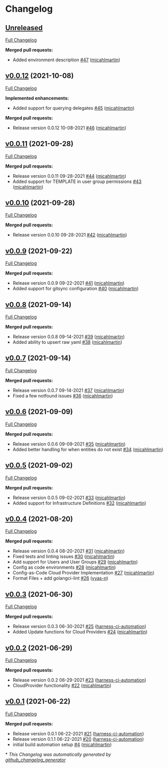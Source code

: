 # Changelog

## [Unreleased](https://github.com/harness-io/harness-go-sdk/tree/HEAD)

[Full Changelog](https://github.com/harness-io/harness-go-sdk/compare/v0.0.12...HEAD)

**Merged pull requests:**

- Added environment description [\#47](https://github.com/harness-io/harness-go-sdk/pull/47) ([micahlmartin](https://github.com/micahlmartin))

## [v0.0.12](https://github.com/harness-io/harness-go-sdk/tree/v0.0.12) (2021-10-08)

[Full Changelog](https://github.com/harness-io/harness-go-sdk/compare/v0.0.11...v0.0.12)

**Implemented enhancements:**

- Added support for querying delegates [\#45](https://github.com/harness-io/harness-go-sdk/pull/45) ([micahlmartin](https://github.com/micahlmartin))

**Merged pull requests:**

- Release version 0.0.12 10-08-2021 [\#46](https://github.com/harness-io/harness-go-sdk/pull/46) ([micahlmartin](https://github.com/micahlmartin))

## [v0.0.11](https://github.com/harness-io/harness-go-sdk/tree/v0.0.11) (2021-09-28)

[Full Changelog](https://github.com/harness-io/harness-go-sdk/compare/v0.0.10...v0.0.11)

**Merged pull requests:**

- Release version 0.0.11 09-28-2021 [\#44](https://github.com/harness-io/harness-go-sdk/pull/44) ([micahlmartin](https://github.com/micahlmartin))
- Added support for TEMPLATE in user group permissions [\#43](https://github.com/harness-io/harness-go-sdk/pull/43) ([micahlmartin](https://github.com/micahlmartin))

## [v0.0.10](https://github.com/harness-io/harness-go-sdk/tree/v0.0.10) (2021-09-28)

[Full Changelog](https://github.com/harness-io/harness-go-sdk/compare/v0.0.9...v0.0.10)

**Merged pull requests:**

- Release version 0.0.10 09-28-2021 [\#42](https://github.com/harness-io/harness-go-sdk/pull/42) ([micahlmartin](https://github.com/micahlmartin))

## [v0.0.9](https://github.com/harness-io/harness-go-sdk/tree/v0.0.9) (2021-09-22)

[Full Changelog](https://github.com/harness-io/harness-go-sdk/compare/v0.0.8...v0.0.9)

**Merged pull requests:**

- Release version 0.0.9 09-22-2021 [\#41](https://github.com/harness-io/harness-go-sdk/pull/41) ([micahlmartin](https://github.com/micahlmartin))
- Added support for gitsync configuration [\#40](https://github.com/harness-io/harness-go-sdk/pull/40) ([micahlmartin](https://github.com/micahlmartin))

## [v0.0.8](https://github.com/harness-io/harness-go-sdk/tree/v0.0.8) (2021-09-14)

[Full Changelog](https://github.com/harness-io/harness-go-sdk/compare/v0.0.7...v0.0.8)

**Merged pull requests:**

- Release version 0.0.8 09-14-2021 [\#39](https://github.com/harness-io/harness-go-sdk/pull/39) ([micahlmartin](https://github.com/micahlmartin))
- Added ability to upsert raw yaml [\#38](https://github.com/harness-io/harness-go-sdk/pull/38) ([micahlmartin](https://github.com/micahlmartin))

## [v0.0.7](https://github.com/harness-io/harness-go-sdk/tree/v0.0.7) (2021-09-14)

[Full Changelog](https://github.com/harness-io/harness-go-sdk/compare/v0.0.6...v0.0.7)

**Merged pull requests:**

- Release version 0.0.7 09-14-2021 [\#37](https://github.com/harness-io/harness-go-sdk/pull/37) ([micahlmartin](https://github.com/micahlmartin))
- Fixed a few notfound issues [\#36](https://github.com/harness-io/harness-go-sdk/pull/36) ([micahlmartin](https://github.com/micahlmartin))

## [v0.0.6](https://github.com/harness-io/harness-go-sdk/tree/v0.0.6) (2021-09-09)

[Full Changelog](https://github.com/harness-io/harness-go-sdk/compare/v0.0.5...v0.0.6)

**Merged pull requests:**

- Release version 0.0.6 09-09-2021 [\#35](https://github.com/harness-io/harness-go-sdk/pull/35) ([micahlmartin](https://github.com/micahlmartin))
- Added better handling for when entities do not exist [\#34](https://github.com/harness-io/harness-go-sdk/pull/34) ([micahlmartin](https://github.com/micahlmartin))

## [v0.0.5](https://github.com/harness-io/harness-go-sdk/tree/v0.0.5) (2021-09-02)

[Full Changelog](https://github.com/harness-io/harness-go-sdk/compare/v0.0.4...v0.0.5)

**Merged pull requests:**

- Release version 0.0.5 09-02-2021 [\#33](https://github.com/harness-io/harness-go-sdk/pull/33) ([micahlmartin](https://github.com/micahlmartin))
- Added support for Infrastructure Definitions [\#32](https://github.com/harness-io/harness-go-sdk/pull/32) ([micahlmartin](https://github.com/micahlmartin))

## [v0.0.4](https://github.com/harness-io/harness-go-sdk/tree/v0.0.4) (2021-08-20)

[Full Changelog](https://github.com/harness-io/harness-go-sdk/compare/v0.0.3...v0.0.4)

**Merged pull requests:**

- Release version 0.0.4 08-20-2021 [\#31](https://github.com/harness-io/harness-go-sdk/pull/31) ([micahlmartin](https://github.com/micahlmartin))
- Fixed tests and linting issues [\#30](https://github.com/harness-io/harness-go-sdk/pull/30) ([micahlmartin](https://github.com/micahlmartin))
- Add support for Users and User Groups [\#29](https://github.com/harness-io/harness-go-sdk/pull/29) ([micahlmartin](https://github.com/micahlmartin))
- Config as code environments [\#28](https://github.com/harness-io/harness-go-sdk/pull/28) ([micahlmartin](https://github.com/micahlmartin))
- Config-as-Code Cloud Provider Implementation [\#27](https://github.com/harness-io/harness-go-sdk/pull/27) ([micahlmartin](https://github.com/micahlmartin))
- Format Files + add golangci-lint [\#26](https://github.com/harness-io/harness-go-sdk/pull/26) ([vyas-n](https://github.com/vyas-n))

## [v0.0.3](https://github.com/harness-io/harness-go-sdk/tree/v0.0.3) (2021-06-30)

[Full Changelog](https://github.com/harness-io/harness-go-sdk/compare/v0.0.2...v0.0.3)

**Merged pull requests:**

- Release version 0.0.3 06-30-2021 [\#25](https://github.com/harness-io/harness-go-sdk/pull/25) ([harness-ci-automation](https://github.com/harness-ci-automation))
- Added Update functions for Cloud Providers [\#24](https://github.com/harness-io/harness-go-sdk/pull/24) ([micahlmartin](https://github.com/micahlmartin))

## [v0.0.2](https://github.com/harness-io/harness-go-sdk/tree/v0.0.2) (2021-06-29)

[Full Changelog](https://github.com/harness-io/harness-go-sdk/compare/v0.0.1...v0.0.2)

**Merged pull requests:**

- Release version 0.0.2 06-29-2021 [\#23](https://github.com/harness-io/harness-go-sdk/pull/23) ([harness-ci-automation](https://github.com/harness-ci-automation))
- CloudProvider functionality [\#22](https://github.com/harness-io/harness-go-sdk/pull/22) ([micahlmartin](https://github.com/micahlmartin))

## [v0.0.1](https://github.com/harness-io/harness-go-sdk/tree/v0.0.1) (2021-06-22)

[Full Changelog](https://github.com/harness-io/harness-go-sdk/compare/7f3b995434a7083e0f44a778ff0f14d818d82135...v0.0.1)

**Merged pull requests:**

- Release version 0.0.1 06-22-2021 [\#21](https://github.com/harness-io/harness-go-sdk/pull/21) ([harness-ci-automation](https://github.com/harness-ci-automation))
- Release version 0.1.1 06-22-2021 [\#20](https://github.com/harness-io/harness-go-sdk/pull/20) ([harness-ci-automation](https://github.com/harness-ci-automation))
- initial build automation setup [\#4](https://github.com/harness-io/harness-go-sdk/pull/4) ([micahlmartin](https://github.com/micahlmartin))



\* *This Changelog was automatically generated by [github_changelog_generator](https://github.com/github-changelog-generator/github-changelog-generator)*

